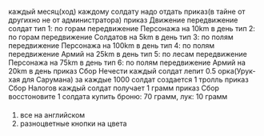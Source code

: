 каждый месяц(ход) каждому солдату надо отдать приказ(в тайне от другихно не от администратора)
приказ Движение передвижение солдат
тип 1: по горам передвижение Персонажа на 10km в день
тип 2: по горам передвижение Солдатов на 5km в день
тип 3: по полям передвижение Персонажа на 100km в день
тип 4: по полям передвижение Армий на 25km в день
тип 5: по лесам передвижение Персонажа на 75km в день
тип 6: по полям передвижение Армий на 20km в день
приказ Сбор Нечести
каждый солдат лепит 0.5 орка(Урук-хая для Сарумана)
за каждые 1000 солдат создается 1 тролль
приказ Сбор Налогов
каждый солдат получает 1 грамм
приказ Сбор
восстоновите 1 солдата купить броню: 70 грамм, лук: 10 грамм

####

1. все на английском
2. разноцветные кнопки на цвета
